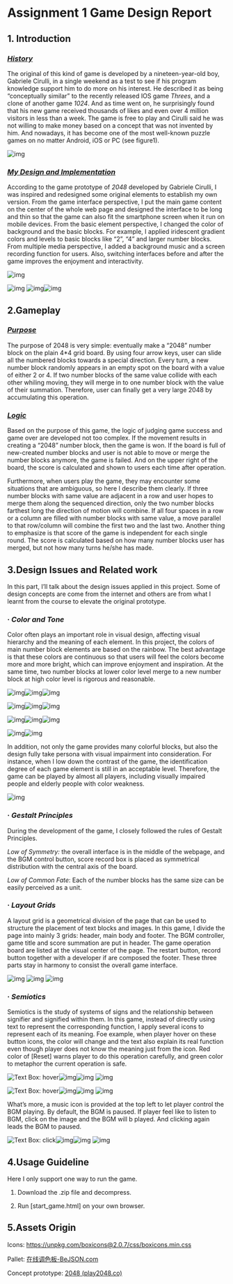 #  Assignment 1 Game Design Report

 

## **1. Introduction**

### <u>*History*</u>

The original of this kind of game is developed by a nineteen-year-old boy, Gabriele Cirulli, in a single weekend as a test to see if his program knowledge support him to do more on his interest. He described it as being “conceptually similar” to the recently released IOS game *Threes*, and a clone of another game *1024*. And as time went on, he surprisingly found that his new game received thousands of likes and even over 4 million visitors in less than a week. The game is free to play and Cirulli said he was not willing to make money based on a concept that was not invented by him. And nowadays, it has become one of the most well-known puzzle games on no matter Android, iOS or PC (see figure1).

![img](file:///C:/Users/HUIMCH~1/AppData/Local/Temp/msohtmlclip1/01/clip_image002.png)

### <u>*My Design and Implementation*</u>

According to the game prototype of *2048* developed by Gabriele Cirulli, I was inspired and redesigned some original elements to establish my own version. From the game interface perspective, I put the main game content on the center of the whole web page and designed the interface to be long and thin so that the game can also fit the smartphone screen when it run on mobile devices. From the basic element perspective, I changed the color of background and the basic blocks. For example, I applied iridescent gradient colors and levels to basic blocks like “2”, “4” and larger number blocks. From multiple media perspective, I added a background music and a screen recording function for users. Also, switching interfaces before and after the game improves the enjoyment and interactivity.

![img](file:///C:/Users/HUIMCH~1/AppData/Local/Temp/msohtmlclip1/01/clip_image004.png)

![img](file:///C:/Users/HUIMCH~1/AppData/Local/Temp/msohtmlclip1/01/clip_image006.png)                                              ![img](file:///C:/Users/HUIMCH~1/AppData/Local/Temp/msohtmlclip1/01/clip_image008.png)![img](file:///C:/Users/HUIMCH~1/AppData/Local/Temp/msohtmlclip1/01/clip_image010.png)

 

 

## **2.Gameplay**

### <u>*Purpose*</u>

The purpose of 2048 is very simple: eventually make a “2048” number block on the plain 4*4 grid board. By using four arrow keys, user can slide all the numbered blocks towards a special direction. Every turn, a new number block randomly appears in an empty spot on the board with a value of either 2 or 4. If two number blocks of the same value collide with each other whiling moving, they will merge in to one number block with the value of their summation. Therefore, user can finally get a very large 2048 by accumulating this operation.

 

### <u>*Logic*</u>

Based on the purpose of this game, the logic of judging game success and game over are developed not too complex. If the movement results in creating a “2048” number block, then the game is won. If the board is full of new-created number blocks and user is not able to move or merge the number blocks anymore, the game is failed. And on the upper right of the board, the score is calculated and shown to users each time after operation.

 

Furthermore, when users play the game, they may encounter some situations that are ambiguous, so here I describe them clearly. If three number blocks with same value are adjacent in a row and user hopes to merge them along the sequenced direction, only the two number blocks farthest long the direction of motion will combine. If all four spaces in a row or a column are filled with number blocks with same value, a move parallel to that row/column will combine the first two and the last two. Another thing to emphasize is that score of the game is independent for each single round. The score is calculated based on how many number blocks user has merged, but not how many turns he/she has made.

 

## **3.Design Issues and Related work**

In this part, I’ll talk about the design issues applied in this project. Some of design concepts are come from the internet and others are from what I learnt from the course to elevate the original prototype. 

### ·    *Color and Tone*

Color often plays an important role in visual design, affecting visual hierarchy and the meaning of each element. In this project, the colors of main number block elements are based on the rainbow. The best advantage is that these colors are continuous so that users will feel the colors become more and more bright, which can improve enjoyment and inspiration. At the same time, two number blocks at lower color level merge to a new number block at high color level is rigorous and reasonable. 

![img](file:///C:/Users/HUIMCH~1/AppData/Local/Temp/msohtmlclip1/01/clip_image013.png)![img](file:///C:/Users/HUIMCH~1/AppData/Local/Temp/msohtmlclip1/01/clip_image015.png)![img](file:///C:/Users/HUIMCH~1/AppData/Local/Temp/msohtmlclip1/01/clip_image017.png)

![img](file:///C:/Users/HUIMCH~1/AppData/Local/Temp/msohtmlclip1/01/clip_image019.png)![img](file:///C:/Users/HUIMCH~1/AppData/Local/Temp/msohtmlclip1/01/clip_image021.png)![img](file:///C:/Users/HUIMCH~1/AppData/Local/Temp/msohtmlclip1/01/clip_image023.png)

![img](file:///C:/Users/HUIMCH~1/AppData/Local/Temp/msohtmlclip1/01/clip_image025.png)![img](file:///C:/Users/HUIMCH~1/AppData/Local/Temp/msohtmlclip1/01/clip_image027.png)![img](file:///C:/Users/HUIMCH~1/AppData/Local/Temp/msohtmlclip1/01/clip_image029.png)

![img](file:///C:/Users/HUIMCH~1/AppData/Local/Temp/msohtmlclip1/01/clip_image031.png)![img](file:///C:/Users/HUIMCH~1/AppData/Local/Temp/msohtmlclip1/01/clip_image033.png)



In addition, not only the game provides many colorful blocks, but also the design fully take persona with visual impairment into consideration. For instance, when I low down the contrast of the game, the identification degree of each game element is still in an acceptable level. Therefore, the game can be played by almost all players, including visually impaired people and elderly people with color weakness.

![img](file:///C:/Users/HUIMCH~1/AppData/Local/Temp/msohtmlclip1/01/clip_image036.png)

### ·    *Gestalt Principles*

During the development of the game, I closely followed the rules of Gestalt Principles.

*Low of Symmetry:* the overall interface is in the middle of the webpage, and the BGM control button, score record box is placed as symmetrical distribution with the central axis of the board.

*Low of Common Fate*: Each of the number blocks has the same size can be easily perceived as a unit.

### ·    *Layout Grids*

A layout grid is a geometrical division of the page that can be used to structure the placement of text blocks and images. In this game, I divide the page into mainly 3 grids: header, main body and footer. The BGM controller, game title and score summation are put in header. The game operation board are listed at the visual center of the page. The restart button, record button together with a developer if are composed the footer. These three parts stay in harmony to consist the overall game interface.

![img](file:///C:/Users/HUIMCH~1/AppData/Local/Temp/msohtmlclip1/01/clip_image041.png) ![img](file:///C:/Users/HUIMCH~1/AppData/Local/Temp/msohtmlclip1/01/clip_image043.png) ![img](file:///C:/Users/HUIMCH~1/AppData/Local/Temp/msohtmlclip1/01/clip_image045.png)

### ·    *Semiotics*

Semiotics is the study of systems of signs and the relationship between signifier and signified within them. In this game, instead of directly using text to represent the corresponding function, I apply several icons to represent each of its meaning. Foe example, when player hover on these button icons, the color will change and the text also explain its real function even though player does not know the meaning just from the icon. Red color of [Reset] warns player to do this operation carefully, and green color to metaphor the current operation is safe.

![Text Box:   hover](file:///C:/Users/HUIMCH~1/AppData/Local/Temp/msohtmlclip1/01/clip_image046.png)![img](file:///C:/Users/HUIMCH~1/AppData/Local/Temp/msohtmlclip1/01/clip_image047.png)![img](file:///C:/Users/HUIMCH~1/AppData/Local/Temp/msohtmlclip1/01/clip_image049.jpg)     ![img](file:///C:/Users/HUIMCH~1/AppData/Local/Temp/msohtmlclip1/01/clip_image051.jpg)

![Text Box:   hover](file:///C:/Users/HUIMCH~1/AppData/Local/Temp/msohtmlclip1/01/clip_image052.png)![img](file:///C:/Users/HUIMCH~1/AppData/Local/Temp/msohtmlclip1/01/clip_image053.png)![img](file:///C:/Users/HUIMCH~1/AppData/Local/Temp/msohtmlclip1/01/clip_image055.jpg)      ![img](file:///C:/Users/HUIMCH~1/AppData/Local/Temp/msohtmlclip1/01/clip_image057.jpg)

 

What’s more, a music icon is provided at the top left to let player control the BGM playing. By default, the BGM is paused. If player feel like to listen to BGM, click on the image and the BGM will b played. And clicking again leads the BGM to paused.

![Text Box: click](file:///C:/Users/HUIMCH~1/AppData/Local/Temp/msohtmlclip1/01/clip_image058.png)![img](file:///C:/Users/HUIMCH~1/AppData/Local/Temp/msohtmlclip1/01/clip_image059.png)![img](file:///C:/Users/HUIMCH~1/AppData/Local/Temp/msohtmlclip1/01/clip_image060.png)       ![img](file:///C:/Users/HUIMCH~1/AppData/Local/Temp/msohtmlclip1/01/clip_image062.png)

 

## **4.Usage Guideline**

Here I only support one way to run the game.

1. Download the .zip file and decompress.

2. Run [start_game.html] on your own browser.

## **5.Assets Origin**

Icons: https://unpkg.com/boxicons@2.0.7/css/boxicons.min.css

Pallet: [在线调色板-BeJSON.com](https://www.bejson.com/ui/getcolor/)

Concept prototype: [2048 (play2048.co)](https://play2048.co/)

 
